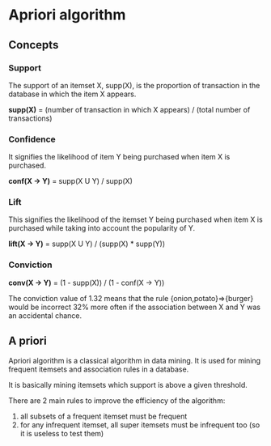 # Apriori algorithm

## Concepts

### Support

The support of an itemset X, supp(X), is the proportion of transaction in the database in which the item X appears.

**supp(X)** = (number of transaction in which X appears) / (total number of transactions)

### Confidence

It signifies the likelihood of item Y being purchased when item X is purchased.

**conf(X -> Y)** = supp(X U Y) / supp(X)

### Lift

This signifies the likelihood of the itemset Y being purchased when item X is purchased while taking into account the popularity of Y.

**lift(X -> Y)** = supp(X U Y) / (supp(X) * supp(Y))

### Conviction

**conv(X -> Y)** = (1 - supp(X)) / (1 - conf(X -> Y))

The conviction value of 1.32 means that the rule {onion,potato}=>{burger} would be incorrect 32% more often if the association between X and Y was an accidental chance.

## A priori

Apriori algorithm is a classical algorithm in data mining. It is used for mining frequent itemsets and association rules in a database.

It is basically mining itemsets which support is above a given threshold.

There are 2 main rules to improve the efficiency of the algorithm:
1. all subsets of a frequent itemset must be frequent
2. for any infrequent itemset, all super itemsets must be infrequent too (so it is useless to test them)